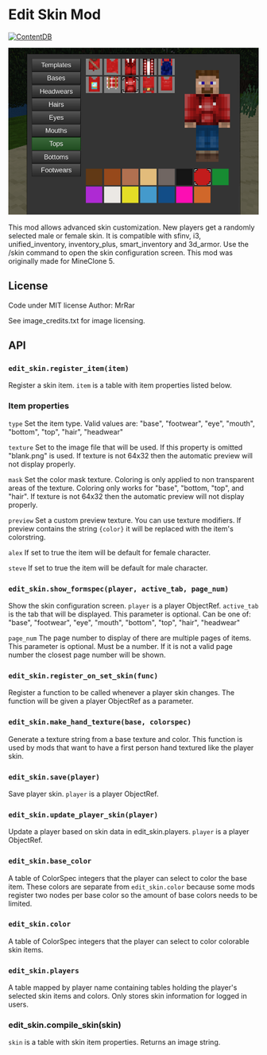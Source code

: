 # Edit Skin Mod
[![ContentDB](https://content.minetest.net/packages/Mr.%20Rar/edit/shields/downloads/)](https://content.minetest.net/packages/Mr.%20Rar/edit_skin/)

![screenshot](screenshot.png)

This mod allows advanced skin customization.
New players get a randomly selected male or female skin.
It is compatible with sfinv, i3, unified_inventory, inventory_plus, smart_inventory and 3d_armor.
Use the /skin command to open the skin configuration screen.
This mod was originally made for MineClone 5.

## License
Code under MIT license
Author: MrRar

See image_credits.txt for image licensing.

## API

### `edit_skin.register_item(item)`
Register a skin item. `item` is a table with item properties listed below.

### Item properties
`type`
Set the item type. Valid values are: "base", "footwear", "eye", "mouth", "bottom", "top", "hair", "headwear"

`texture`
Set to the image file that will be used. If this property is omitted "blank.png" is used.
If texture is not 64x32 then the automatic preview will not display properly.

`mask`
Set the color mask texture. Coloring is only applied to non transparent areas of the texture.
Coloring only works for "base", "bottom, "top", and "hair".
If texture is not 64x32 then the automatic preview will not display properly.

`preview`
Set a custom preview texture. You can use texture modifiers. If preview contains the string `{color}` it will be replaced with the item's colorstring.

`alex`
If set to true the item will be default for female character.

`steve`
If set to true the item will be default for male character.


### `edit_skin.show_formspec(player, active_tab, page_num)`
Show the skin configuration screen.
`player` is a player ObjectRef.
`active_tab` is the tab that will be displayed. This parameter is optional.
Can be one of: "base", "footwear", "eye", "mouth", "bottom", "top", "hair", "headwear"

`page_num` The page number to display of there are multiple pages of items.
This parameter is optional. Must be a number. If it is not a valid page number the closest page number will be shown.

### `edit_skin.register_on_set_skin(func)`
Register a function to be called whenever a player skin changes.
The function will be given a player ObjectRef as a parameter.

### `edit_skin.make_hand_texture(base, colorspec)`
Generate a texture string from a base texture and color.
This function is used by mods that want to have a first person hand textured like the player skin.

### `edit_skin.save(player)`
Save player skin. `player` is a player ObjectRef.

### `edit_skin.update_player_skin(player)`
Update a player based on skin data in edit_skin.players.
`player` is a player ObjectRef.

### `edit_skin.base_color`
A table of ColorSpec integers that the player can select to color the base item.
These colors are separate from `edit_skin.color` because some mods register two nodes per base color so the amount of base colors needs to be limited.

### `edit_skin.color`
A table of ColorSpec integers that the player can select to color colorable skin items.

### `edit_skin.players`
A table mapped by player name containing tables holding the player's selected skin items and colors.
Only stores skin information for logged in users.

### edit_skin.compile_skin(skin)
`skin` is a table with skin item properties.
Returns an image string.
